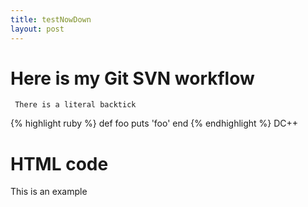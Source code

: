 ```yaml
--- 
title: testNowDown
layout: post
---
```


Here is my Git SVN workflow
======

<p><code> There is a literal backtick  </code></p>

{% highlight ruby %} 
def foo
  puts 'foo'
end
{% endhighlight %}
DC++
	<h1>HTML code</h1>
	<p class="some">This is an example</p>
